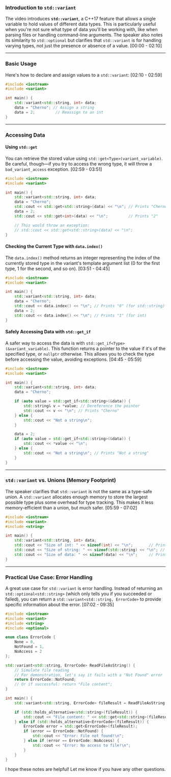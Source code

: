 ### Introduction to `std::variant`

The video introduces **`std::variant`**, a C++17 feature that allows a single variable to hold values of different data types. This is particularly useful when you're not sure what type of data you'll be working with, like when parsing files or handling command-line arguments. The speaker also notes its similarity to `std::optional` but clarifies that `std::variant` is for handling varying types, not just the presence or absence of a value. [00:00 - 02:10]

-----

### Basic Usage

Here's how to declare and assign values to a `std::variant`: [02:10 - 02:59]

```cpp
#include <iostream>
#include <variant>

int main() {
    std::variant<std::string, int> data;
    data = "Cherno"; // Assign a string
    data = 2;         // Reassign to an int
}
```

-----

### Accessing Data

#### **Using `std::get`**

You can retrieve the stored value using `std::get<Type>(variant_variable)`. Be careful, though—if you try to access the wrong type, it will throw a `bad_variant_access` exception. [02:59 - 03:51]

```cpp
#include <iostream>
#include <variant>

int main() {
    std::variant<std::string, int> data;
    data = "Cherno";
    std::cout << std::get<std::string>(data) << "\n"; // Prints "Cherno"
    data = 2;
    std::cout << std::get<int>(data) << "\n";         // Prints "2"

    // This would throw an exception:
    // std::cout << std::get<std::string>(data) << "\n";
}
```

#### **Checking the Current Type with `data.index()`**

The `data.index()` method returns an integer representing the index of the currently stored type in the variant's template argument list (0 for the first type, 1 for the second, and so on). [03:51 - 04:45]

```cpp
#include <iostream>
#include <variant>

int main() {
    std::variant<std::string, int> data;
    data = "Cherno";
    std::cout << data.index() << "\n"; // Prints "0" (for std::string)
    data = 2;
    std::cout << data.index() << "\n"; // Prints "1" (for int)
}
```

#### **Safely Accessing Data with `std::get_if`**

A safer way to access the data is with `std::get_if<Type>(&variant_variable)`. This function returns a pointer to the value if it's of the specified type, or `nullptr` otherwise. This allows you to check the type before accessing the value, avoiding exceptions. [04:45 - 05:59]

```cpp
#include <iostream>
#include <variant>

int main() {
    std::variant<std::string, int> data;
    data = "Cherno";

    if (auto value = std::get_if<std::string>(&data)) {
        std::string& v = *value; // Dereference the pointer
        std::cout << v << "\n"; // Prints "Cherno"
    } else {
        std::cout << "Not a string\n";
    }

    data = 2;
    if (auto value = std::get_if<std::string>(&data)) {
        std::cout << *value << "\n";
    } else {
        std::cout << "Not a string\n"; // Prints "Not a string"
    }
}
```

-----

### `std::variant` vs. Unions (Memory Footprint)

The speaker clarifies that `std::variant` is not the same as a type-safe union. A `std::variant` allocates enough memory to store the largest possible type plus some overhead for type tracking. This makes it less memory-efficient than a union, but much safer. [05:59 - 07:02]

```cpp
#include <iostream>
#include <variant>
#include <string>

int main() {
    std::variant<std::string, int> data;
    std::cout << "Size of int: " << sizeof(int) << "\n";       // Prints 4
    std::cout << "Size of string: " << sizeof(std::string) << "\n"; // Prints 28 (or similar)
    std::cout << "Size of data: " << sizeof(data) << "\n";     // Prints 32 (or similar)
}
```

-----

### Practical Use Case: Error Handling

A great use case for `std::variant` is error handling. Instead of returning an `std::optional<std::string>` (which only tells you if you succeeded or failed), you can return a `std::variant<std::string, ErrorCode>` to provide specific information about the error. [07:02 - 09:35]

```cpp
#include <iostream>
#include <variant>
#include <string>
#include <optional>

enum class ErrorCode {
    None = 0,
    NotFound = 1,
    NoAccess = 2
};

std::variant<std::string, ErrorCode> ReadFileAsString() {
    // Simulate file reading
    // For demonstration, let's say it fails with a "Not Found" error
    return ErrorCode::NotFound;
    // Or if successful: return "File content";
}

int main() {
    std::variant<std::string, ErrorCode> fileResult = ReadFileAsString();

    if (std::holds_alternative<std::string>(fileResult)) {
        std::cout << "File content: " << std::get<std::string>(fileResult) << "\n";
    } else if (std::holds_alternative<ErrorCode>(fileResult)) {
        ErrorCode error = std::get<ErrorCode>(fileResult);
        if (error == ErrorCode::NotFound) {
            std::cout << "Error: File not found!\n";
        } else if (error == ErrorCode::NoAccess) {
            std::cout << "Error: No access to file!\n";
        }
    }
}
```

I hope these notes are helpful\! Let me know if you have any other questions.
